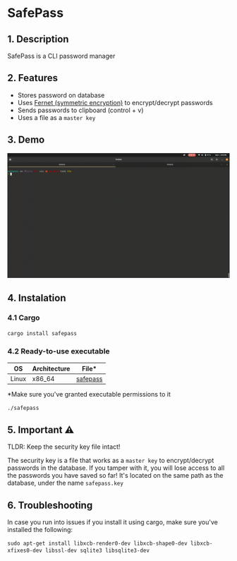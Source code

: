 # SafePass

## 1. Description

SafePass is a CLI password manager

## 2. Features
* Stores password on database
* Uses [Fernet (symmetric encryption)](https://github.com/fernet/spec/) to encrypt/decrypt passwords
* Sends passwords to clipboard (control + v)
* Uses a file as a `master key`

## 3. Demo
![demo](/img/demo.gif)

## 4. Instalation
### 4.1 Cargo

    cargo install safepass

### 4.2 Ready-to-use executable

|OS|Architecture| File*|
|--|--|--|
|Linux|x86_64|[safepass](https://github.com/costa86/safepass/blob/master/safepass)|

*Make sure you've granted executable permissions to it

    ./safepass

## 5. Important ⚠️
TLDR: Keep the security key file intact!

The security key is a file that works as a `master key` to encrypt/decrypt passwords in the database. If you tamper with it, you will lose access to all the passwords you have saved so far! It's located on the same path as the database, under the name `safepass.key`

## 6. Troubleshooting

In case you run into issues if you install it using cargo, make sure you've installed the following:
    
    sudo apt-get install libxcb-render0-dev libxcb-shape0-dev libxcb-xfixes0-dev libssl-dev sqlite3 libsqlite3-dev
